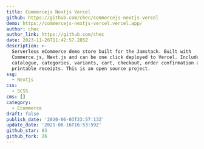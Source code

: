 ```yaml
---
title: Commercejs Nextjs Vercel
github: https://github.com/chec/commercejs-nextjs-vercel
demo: https://commercejs-nextjs-vercel.vercel.app/
author: chec
author_link: https://github.com/chec
date: 2023-11-26T11:42:57.285Z
description: >-
  Serverless eCommerce demo store built for the Jamstack. Built with
  Commerce.js, Next.js and can be one click deployed to Vercel. Includes product
  catalogue, categories, variants, cart, checkout, order confirmation and
  printable receipts. This is an open source project.
ssg:
  - Nextjs
css:
  - SCSS
cms: []
category:
  - Ecommerce
draft: false
publish_date: '2020-06-03T23:57:13Z'
update_date: '2021-08-16T16:53:59Z'
github_star: 83
github_fork: 26
---
```

